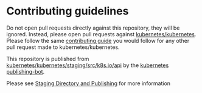 # Contributing guidelines

Do not open pull requests directly against this repository, they will be ignored. Instead, please open pull requests against [kubernetes/kubernetes](https://git.github.com/sanposhiho/kubernetes/).  Please follow the same [contributing guide](https://git.github.com/sanposhiho/kubernetes/CONTRIBUTING.md) you would follow for any other pull request made to kubernetes/kubernetes.

This repository is published from [kubernetes/kubernetes/staging/src/k8s.io/api](https://git.github.com/sanposhiho/kubernetes/staging/src/k8s.io/api) by the [kubernetes publishing-bot](https://git.k8s.io/publishing-bot).

Please see [Staging Directory and Publishing](https://git.k8s.io/community/contributors/devel/sig-architecture/staging.md) for more information
